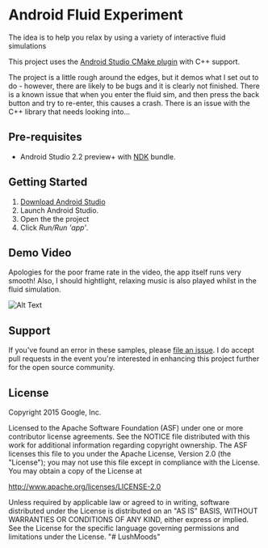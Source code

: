 Android Fluid Experiment
=========
The idea is to help you relax by using a variety of interactive fluid simulations

This project uses the [Android Studio CMake plugin](http://tools.android.com/tech-docs/external-c-builds) with C++ support.

The project is a little rough around the edges, but it demos what I set out to do - however, there are likely to be bugs and it is clearly not finished. There is a known issue that when you enter the fluid sim, and then press the back button and try to re-enter, this causes a crash. There is an issue with the C++ library that needs looking into...

Pre-requisites
--------------
- Android Studio 2.2 preview+ with [NDK](https://developer.android.com/ndk/) bundle.

Getting Started
---------------
1. [Download Android Studio](http://developer.android.com/sdk/index.html)
1. Launch Android Studio.
1. Open the the project
1. Click *Run/Run 'app'*.

Demo Video
-----------

Apologies for the poor frame rate in the video, the app itself runs very smooth! Also, I should hightlight, relaxing music is also played whilst in the fluid simulation.

![Alt Text](moods.gif)

Support
-------
If you've found an error in these samples, please [file an issue](https://github.com/ollyc2015/LushMoods/issues/new). I do accept pull requests in the event you're interested in enhancing this project further for the open source community. 

License
-------
Copyright 2015 Google, Inc.

Licensed to the Apache Software Foundation (ASF) under one or more contributor
license agreements.  See the NOTICE file distributed with this work for
additional information regarding copyright ownership.  The ASF licenses this
file to you under the Apache License, Version 2.0 (the "License"); you may not
use this file except in compliance with the License.  You may obtain a copy of
the License at

  http://www.apache.org/licenses/LICENSE-2.0

Unless required by applicable law or agreed to in writing, software
distributed under the License is distributed on an "AS IS" BASIS, WITHOUT
WARRANTIES OR CONDITIONS OF ANY KIND, either express or implied.  See the
License for the specific language governing permissions and limitations under
the License.
"# LushMoods" 

